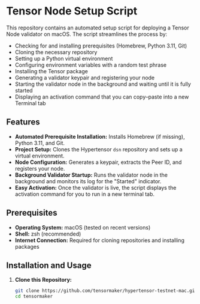 # Tensor Node Setup Script

This repository contains an automated setup script for deploying a Tensor Node validator on macOS. The script streamlines the process by:

- Checking for and installing prerequisites (Homebrew, Python 3.11, Git)
- Cloning the necessary repository
- Setting up a Python virtual environment
- Configuring environment variables with a random test phrase
- Installing the Tensor package
- Generating a validator keypair and registering your node
- Starting the validator node in the background and waiting until it is fully started
- Displaying an activation command that you can copy–paste into a new Terminal tab

## Features

- **Automated Prerequisite Installation:** Installs Homebrew (if missing), Python 3.11, and Git.
- **Project Setup:** Clones the Hypertensor `dsn` repository and sets up a virtual environment.
- **Node Configuration:** Generates a keypair, extracts the Peer ID, and registers your node.
- **Background Validator Startup:** Runs the validator node in the background and monitors its log for the "Started" indicator.
- **Easy Activation:** Once the validator is live, the script displays the activation command for you to run in a new terminal tab.

## Prerequisites

- **Operating System:** macOS (tested on recent versions)
- **Shell:** zsh (recommended)
- **Internet Connection:** Required for cloning repositories and installing packages

## Installation and Usage

1. **Clone this Repository:**

   ```bash
   git clone https://github.com/tensormaker/hypertensor-testnet-mac.git
   cd tensormaker
